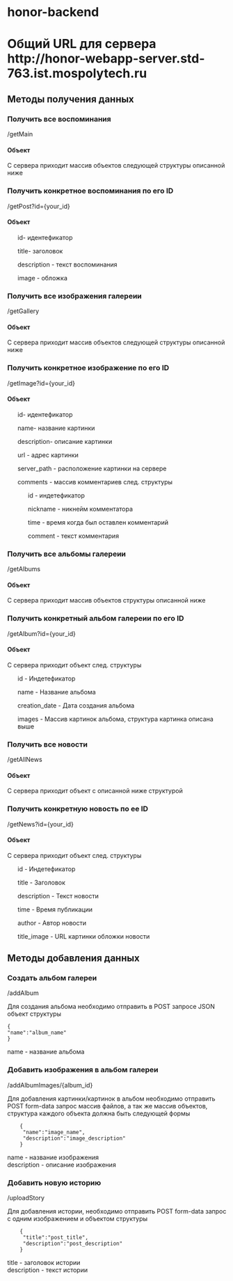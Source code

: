 # honor-backend
<h1>Общий URL для сервера http://honor-webapp-server.std-763.ist.mospolytech.ru</h1>
<h2>Методы получения данных</h2>
<h3>Получить все воспоминания</h3>
<p>/getMain</p>
<h4>Объект</h4>
<p>C сервера приходит массив объектов следующей структуры описанной ниже<br></p>
<h3>Получить конкретное воспоминания по его ID</h3>
<p>/getPost?id={your_id}</p>
<h4>Объект</h4>
<ul>
    id- идентефикатор 
</ul>
<ul>
    title- заголовок
</ul>
<ul>
    description - текст воспоминания
</ul>
<ul>
    image - обложка
</ul>

<h3>Получить все изображения галереии</h3>
<p>/getGallery</p>
<h4>Объект</h4>
<p>C сервера приходит массив объектов следующей структуры описанной ниже<br></p>

<h3>Получить конкретное изображение по его ID</h3>
<p>/getImage?id={your_id}</p>
<h4>Объект</h4>
<ul>
    id- идентефикатор 
</ul>
<ul>
    name- название картинки
</ul>
<ul>
    description- описание картинки
</ul>
<ul>
    url - адрес картинки
</ul>
<ul>
    server_path - расположение картинки на сервере
</ul>
<ul>
    comments - массив комментариев след. структуры
    <ul>
        id - индетефикатор
    </ul>
    <ul>
        nickname - никнейм комментатора
    </ul>
    <ul>
        time - время когда был оставлен комментарий
    </ul>
    <ul>
        comment - текст комментария
    </ul>
</ul>
<h3>Получить все альбомы галереии</h3>
<p>/getAlbums</p>
<h4>Объект</h4>
<p>С сервера приходит массив объектов структуры описанной ниже</p>

<h3>Получить конкретный альбом галереии по его ID</h3>
<p>/getAlbum?id={your_id}</p>
<h4>Объект</h4>
<p>C сервера приходит объект след. структуры</p>
<ul>
    id - Индетефикатор
</ul>
<ul>
    name - Название альбома
</ul>
<ul>
    creation_date - Дата создания альбома
</ul>
<ul>
    images - Массив картинок альбома, структура картинка описана выше
</ul>

<h3>Получить все новости</h3>
<p>/getAllNews</p>
<h4>Объект</h4>
<p>С сервера приходит объект с описанной ниже структурой</p>

<h3>Получить конкретную новость по ее ID</h3>
<p>/getNews?id={your_id}</p>
<h4>Объект</h4>
<p>C сервера приходит объект след. структуры</p>
<ul>
    id - Индетефикатор 
</ul>
<ul>
    title - Заголовок
</ul>
<ul>
    description - Текст новости
</ul>
<ul>
    time - Время публикации
</ul>
<ul>
    author - Автор новости
</ul>
<ul>
    title_image - URL картинки обложки новости
</ul>

<h2>Методы добавления данных</h2>
<h3>Создать альбом галереи</h3>
<p>/addAlbum</p>
<p>Для создания альбома необходимо отправить в POST запросе JSON объект структуры</p>

    {
    "name":"album_name"
    }
name - название альбома
<h3>Добавить изображения в альбом галереи</h3>
<p>/addAlbumImages/{album_id}</p>
<p>Для добавления картинки/картинок в альбом необходимо отправить POST form-data запрос массив файлов, а так же  массив объектов, структура каждого объекта должна быть следующей формы</p>
        
        { 
         "name":"image_name",
         "description":"image_description" 
        }
name - название изображения<br>
description - описание изображения
<h3>Добавить новую историю</h3>
<p>/uploadStory</p>
<p>Для добавления истории, необходимо отправить POST form-data запрос с одним изображением и объектом структуры</p>
        
        { 
         "title":"post_title",
         "description":"post_description" 
        }
title - заголовок истории<br>
description - текст истории
   
